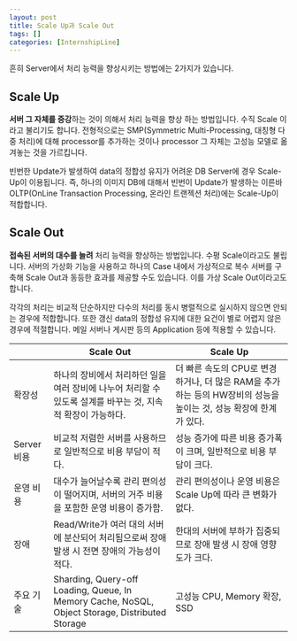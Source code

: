 ```yaml
---
layout: post
title: Scale Up과 Scale Out
tags: []
categories: [InternshipLine]
---
```


흔히 Server에서 처리 능력을 향상시키는 방법에는 2가지가 있습니다.

## Scale Up

**서버 그 자체를 증강**하는 것이 의해서 처리 능력을 향상 하는 방법입니다. 수직 Scale 이라고 불리기도 합니다. 전형적으로는 SMP(Symmetric Multi-Processing, 대칭형 다중 처리)에 대해 processor를 추가하는 것이나 processor 그 자체는 고성능 모델로 옮겨놓는 것을 가르킵니다.

빈번한 Update가 발생하여 data의 정합성 유지가 어려운 DB Server에 경우 Scale-Up이 이용됩니다. 즉, 하나의 이미지 DB에 대해서 빈번이 Update가 발생하는 이른바 OLTP(OnLine Transaction Processing, 온라인 트랜젝션 처리)에는 Scale-Up이 적합합니다.

## Scale Out

**접속된 서버의 대수를 늘려** 처리 능력을 향상하는 방법입니다. 수평 Scale이라고도 불립니다. 서버의 가상화 기능을 사용하고 하나의 Case 내에서 가상적으로 복수 서버를 구축해 Scale Out과 동등한 효과를 제공할 수도 있습니다. 이를 가상 Scale Out이라고도 합니다.

각각의 처리는 비교적 단순하지만 다수의 처리를 동시 병렬적으로 실시하지 않으면 안되는 경우에 적합합니다. 또한 갱신 data의 정합성 유지에 대한 요건이 별로 어렵지 않은 경우에 적절합니다. 메일 서버나 게시판 등의 Application 등에 적용할 수 있습니다.

|             | Scale Out                                                    | Scale Up                                                     |
| ----------- | ------------------------------------------------------------ | ------------------------------------------------------------ |
| 확장성      | 하나의 장비에서 처리하던 일을 여러 장비에 나누어 처리할 수 있도록 설계를 바꾸는 것, 지속적 확장이 가능하다. | 더 빠른 속도의 CPU로 변경하거나, 더 많은 RAM을 추가하는 등의 HW장비의 성능을 높이는 것, 성능 확장에 한계가 있다. |
| Server 비용 | 비교적 저렴한 서버를 사용하므로 일반적으로 비용 부담이 적다. | 성능 증가에 따른 비용 증가폭이 크며, 일반적으로 비용 부담이 크다. |
| 운영 비용   | 대수가 늘어날수록 관리 편의성이 떨어지며, 서버의 거주 비용을 포함한 운영 비용이 증가함. | 관리 편의성이나 운영 비용은 Scale Up에 따라 큰 변화가 없다.  |
| 장애        | Read/Write가 여러 대의 서버에 분산되어 처리됨으로써 장애 발생 시 전면 장애의 가능성이 적다. | 한대의 서버에 부하가 집중되므로 장애 발생 시 장애 영향도가 크다. |
| 주요 기술   | Sharding, Query-off Loading, Queue, In Memory Cache, NoSQL, Object Storage, Distributed Storage | 고성능 CPU, Memory 확장, SSD                                 |

